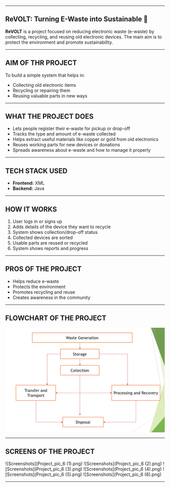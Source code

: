 --------------------------------------------------------------------------------------------------------------------------------------

## ReVOLT: Turning E-Waste into Sustainable 🌱

**ReVOLT** is a project focused on reducing electronic waste (e-waste) by collecting, recycling, and reusing old electronic devices. The main aim is to protect the environment and promote sustainability.

---------------------------------------------------------------------------------------------------------------------------------------

## AIM OF THR PROJECT

To build a simple system that helps in:

* Collecting old electronic items
* Recycling or repairing them
* Reusing valuable parts in new ways

---------------------------------------------------------------------------------------------------------------------------------------

## WHAT THE PROJECT DOES

* Lets people register their e-waste for pickup or drop-off
* Tracks the type and amount of e-waste collected
* Helps extract useful materials like copper or gold from old electronics
* Reuses working parts for new devices or donations
* Spreads awareness about e-waste and how to manage it properly

---------------------------------------------------------------------------------------------------------------------------------------

## TECH STACK USED

* **Frontend:** XML
* **Backend:** Java

---------------------------------------------------------------------------------------------------------------------------------------

## HOW IT WORKS

1. User logs in or signs up
2. Adds details of the device they want to recycle
3. System shows collection/drop-off status
4. Collected devices are sorted
5. Usable parts are reused or recycled
6. System shows reports and progress

---------------------------------------------------------------------------------------------------------------------------------------

## PROS OF THE PROJECT

* Helps reduce e-waste
* Protects the environment
* Promotes recycling and reuse
* Creates awareness in the community

---------------------------------------------------------------------------------------------------------------------------------------

## FLOWCHART OF THE PROJECT

![Flowchart](flowchart.png)

---------------------------------------------------------------------------------------------------------------------------------------

## SCREENS OF THE PROJECT

![Screenshots](Project_pic_6 (1).png)
![Screenshots](Project_pic_6 (2).png)
![Screenshots](Project_pic_6 (3).png)
![Screenshots](Project_pic_6 (4).png)
![Screenshots](Project_pic_6 (5).png)
![Screenshots](Project_pic_6 (6).png)

---------------------------------------------------------------------------------------------------------------------------------------